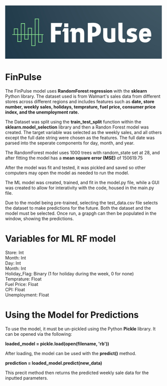 ![alt text](https://github.com/PAndrewTurner/FinPulse/blob/main/FinPulse%20Logo.jpg)

# FinPulse

The FinPulse model uses <b>RandomForest regression</b> with the <b>sklearn</b> Python library. The dataset used is from Walmart's sales data from different stores across different regions and includes features such as <b>date, store number, weekly sales, holidays, temprature, fuel price, consumer price index, and the unemployment rate.</b>

The Dataset was split using the <b>train_test_split</b> function within the <b>sklearn.model_selection</b> library and then a Randon Forest model was created. The target variable was selected as the weekly sales, and all others except the full date string were chosen as the features. The full date was parsed into the seperate components for day, month, and year. 

The RandomForest model uses 1000 trees with random_state set at 28, and after fitting the model has a <b>mean square error (MSE)</b> of 150619.75

After the model was fit and tested, it was pickled and saved so other computers may open the model as needed to run the model.

The ML model was created, trained, and fit in the model.py file, while a GUI was created to allow for interativity with the code, housed in the main.py file.

Due to the model being pre-trained, selecting the test_data.csv file selects the dataset to make predictions for the future. Both the dataset and the model must be selected. Once run, a grapgh can then be populated in the window, showing the predictions.

# Variables for ML RF model

Store: Int<br>
Month: Int<br>
Day: Int<br>
Month: Int<br>
Holiday_Flag: Binary (1 for holiday during the week, 0 for none)<br>
Temprature: Float<br>
Fuel Price: Float<br>
CPI: Float<br>
Unemployment: Float<br>

# Using the Model for Predictions

To use the model, it must be un-pickled using the Python <b>Pickle</b> library. It can be opened via the following:

<b>loaded_model = pickle.load(open(filename, 'rb'))</b><br>

After loading, the model can be used with the <b>predict()</b> method.<br>

<b> prediction = loaded_model.predict(new_data)</b><br>

This precit method then returns the predicted weekly sale data for the inputted parameters.
